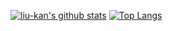 [![liu-kan's github stats](https://github-readme-stats.vercel.app/api?username=liu-kan&show_icons=true)](https://github.com/liu-kan) [![Top Langs](https://github-readme-stats.vercel.app/api/top-langs/?username=liu-kan&layout=compact&hide=prolog,jupyter%20notebook)](https://github.com/liu-kan)

<!--
### Hi there 👋

**liu-kan/liu-kan** is a ✨ _special_ ✨ repository because its `README.md` (this file) appears on your GitHub profile.

Here are some ideas to get you started:

- 🔭 I’m currently working on ...
- 🌱 I’m currently learning ...
- 👯 I’m looking to collaborate on ...
- 🤔 I’m looking for help with ...
- 💬 Ask me about ...
- 📫 How to reach me: ...
- 😄 Pronouns: ...
- ⚡ Fun fact: ...
-->

